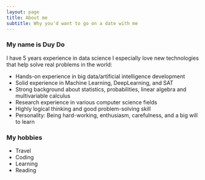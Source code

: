 ```yaml
---
layout: page
title: About me
subtitle: Why you'd want to go on a date with me
---
```


### My name is Duy Do
I have 5 years experience in data science
I especially love new technologies that help solve real problems in the world:
+ Hands-on experience in big data/artificial intelligence development
+ Solid experience in Machine Learning, DeepLearning, and SAT
+ Strong background about statistics, probabilities, linear algebra and multivariable calculus
+ Research experience in various computer science fields
+ Highly logical thinking and good problem-solving skill
+ Personality: Being hard-working, enthusiasm, carefulness, and a big will to learn 

### My hobbies
+ Travel
+ Coding
+ Learning
+ Reading

